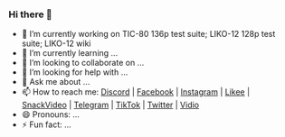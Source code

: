 ### Hi there 👋

- 🔭 I’m currently working on TIC-80 136p test suite; LIKO-12 128p test suite; LIKO-12 wiki
- 🌱 I’m currently learning ...
- 👯 I’m looking to collaborate on ...
- 🤔 I’m looking for help with ...
- 💬 Ask me about ...
- 📫 How to reach me: [Discord](https://stevenfelix505.github.io/discord.html) | [Facebook](https://stevenfelix505.github.io/facebook.html) | [Instagram](https://stevenfelix505.github.io/instagram.html) | [Likee](https://stevenfelix505.github.io/likee.html) | [SnackVideo](https://stevenfelix505.github.io/snackvideo.html) | [Telegram](https://stevenfelix505.github.io/telegram.html) | [TikTok](https://stevenfelix505.github.io/tiktok.html) | [Twitter](https://stevenfelix505.github.io/twitter.html) | [Vidio](https://stevenfelix505.github.io/vidio.html)
- 😄 Pronouns: ...
- ⚡ Fun fact: ...
